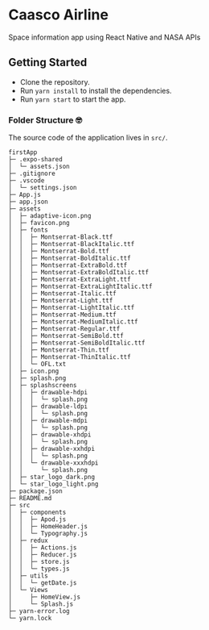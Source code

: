 # Caasco Airline

Space information app using React Native and NASA APIs

## Getting Started

- Clone the repository.
- Run `yarn install` to install the dependencies.
- Run `yarn start` to start the app.

### Folder Structure 🤓

The source code of the application lives in `src/`.

```
firstApp
├─ .expo-shared
│  └─ assets.json
├─ .gitignore
├─ .vscode
│  └─ settings.json
├─ App.js
├─ app.json
├─ assets
│  ├─ adaptive-icon.png
│  ├─ favicon.png
│  ├─ fonts
│  │  ├─ Montserrat-Black.ttf
│  │  ├─ Montserrat-BlackItalic.ttf
│  │  ├─ Montserrat-Bold.ttf
│  │  ├─ Montserrat-BoldItalic.ttf
│  │  ├─ Montserrat-ExtraBold.ttf
│  │  ├─ Montserrat-ExtraBoldItalic.ttf
│  │  ├─ Montserrat-ExtraLight.ttf
│  │  ├─ Montserrat-ExtraLightItalic.ttf
│  │  ├─ Montserrat-Italic.ttf
│  │  ├─ Montserrat-Light.ttf
│  │  ├─ Montserrat-LightItalic.ttf
│  │  ├─ Montserrat-Medium.ttf
│  │  ├─ Montserrat-MediumItalic.ttf
│  │  ├─ Montserrat-Regular.ttf
│  │  ├─ Montserrat-SemiBold.ttf
│  │  ├─ Montserrat-SemiBoldItalic.ttf
│  │  ├─ Montserrat-Thin.ttf
│  │  ├─ Montserrat-ThinItalic.ttf
│  │  └─ OFL.txt
│  ├─ icon.png
│  ├─ splash.png
│  ├─ splashscreens
│  │  ├─ drawable-hdpi
│  │  │  └─ splash.png
│  │  ├─ drawable-ldpi
│  │  │  └─ splash.png
│  │  ├─ drawable-mdpi
│  │  │  └─ splash.png
│  │  ├─ drawable-xhdpi
│  │  │  └─ splash.png
│  │  ├─ drawable-xxhdpi
│  │  │  └─ splash.png
│  │  └─ drawable-xxxhdpi
│  │     └─ splash.png
│  ├─ star_logo_dark.png
│  └─ star_logo_light.png
├─ package.json
├─ README.md
├─ src
│  ├─ components
│  │  ├─ Apod.js
│  │  ├─ HomeHeader.js
│  │  └─ Typography.js
│  ├─ redux
│  │  ├─ Actions.js
│  │  ├─ Reducer.js
│  │  ├─ store.js
│  │  └─ types.js
│  ├─ utils
│  │  └─ getDate.js
│  └─ Views
│     ├─ HomeView.js
│     └─ Splash.js
├─ yarn-error.log
└─ yarn.lock

```
